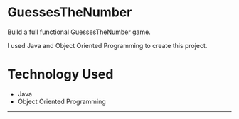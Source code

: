 # GuessesTheNumber
Build a full functional GuessesTheNumber game.
  
I used Java and Object Oriented Programming to create this project.

# Technology Used
- Java
- Object Oriented Programming
---
